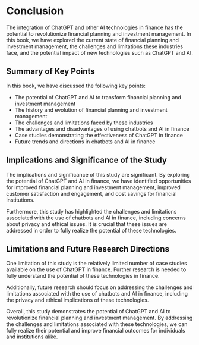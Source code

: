 Conclusion
==========

The integration of ChatGPT and other AI technologies in finance has the potential to revolutionize financial planning and investment management. In this book, we have explored the current state of financial planning and investment management, the challenges and limitations these industries face, and the potential impact of new technologies such as ChatGPT and AI.

Summary of Key Points
---------------------

In this book, we have discussed the following key points:

* The potential of ChatGPT and AI to transform financial planning and investment management
* The history and evolution of financial planning and investment management
* The challenges and limitations faced by these industries
* The advantages and disadvantages of using chatbots and AI in finance
* Case studies demonstrating the effectiveness of ChatGPT in finance
* Future trends and directions in chatbots and AI in finance

Implications and Significance of the Study
------------------------------------------

The implications and significance of this study are significant. By exploring the potential of ChatGPT and AI in finance, we have identified opportunities for improved financial planning and investment management, improved customer satisfaction and engagement, and cost savings for financial institutions.

Furthermore, this study has highlighted the challenges and limitations associated with the use of chatbots and AI in finance, including concerns about privacy and ethical issues. It is crucial that these issues are addressed in order to fully realize the potential of these technologies.

Limitations and Future Research Directions
------------------------------------------

One limitation of this study is the relatively limited number of case studies available on the use of ChatGPT in finance. Further research is needed to fully understand the potential of these technologies in finance.

Additionally, future research should focus on addressing the challenges and limitations associated with the use of chatbots and AI in finance, including the privacy and ethical implications of these technologies.

Overall, this study demonstrates the potential of ChatGPT and AI to revolutionize financial planning and investment management. By addressing the challenges and limitations associated with these technologies, we can fully realize their potential and improve financial outcomes for individuals and institutions alike.

